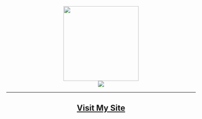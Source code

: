 <div id="header" align="center">
  <img src="https://media2.giphy.com/media/WSBeyxvC1jH496xQGA/200w.webp?cid=ecf05e47ysxy8bs9v98y807esva6w20pkiot1coz6iherm2a&rid=200w.webp&ct=s" width="200"/>
</div>
<div id="streak" align="center">
  <picture>
    <source media="(prefers-color-scheme: dark)" srcset="https://streak-stats.demolab.com?user=cjfritz9&theme=dark" />
    <img src="https://streak-stats.demolab.com?user=cjfritz9&theme=default"/>
  </picture>
</div>

___

<div align='center'><h2><a href="https://cjfritz.dev" target="_blank">Visit My Site</a></h2></div>

